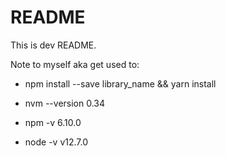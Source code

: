 # README

This is dev README.

Note to myself aka get used to:

* npm install --save library_name && yarn install

* nvm --version 0.34

* npm -v 6.10.0

* node -v v12.7.0

